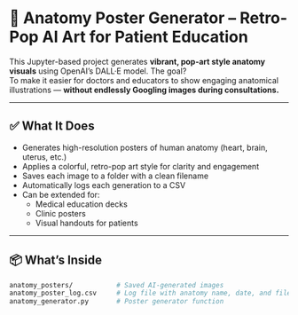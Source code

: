 # 🧠 Anatomy Poster Generator – Retro-Pop AI Art for Patient Education

This Jupyter-based project generates **vibrant, pop-art style anatomy visuals** using OpenAI’s DALL·E model. The goal?  
To make it easier for doctors and educators to show engaging anatomical illustrations — **without endlessly Googling images during consultations.**

---

## ✅ What It Does

- Generates high-resolution posters of human anatomy (heart, brain, uterus, etc.)
- Applies a colorful, retro-pop art style for clarity and engagement
- Saves each image to a folder with a clean filename
- Automatically logs each generation to a CSV
- Can be extended for:
  - Medical education decks
  - Clinic posters
  - Visual handouts for patients

---

## 📦 What’s Inside

```bash
anatomy_posters/           # Saved AI-generated images
anatomy_poster_log.csv     # Log file with anatomy name, date, and filepath
anatomy_generator.py       # Poster generator function

